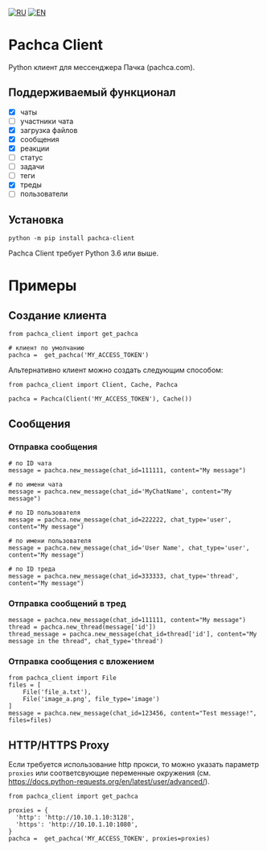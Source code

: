 [![RU](https://img.shields.io/badge/lang-RU-green.svg)](https://github.com/k1nky/pachca-client/blob/main/README.md)
[![EN](https://img.shields.io/badge/lang-EN-blue.svg)](https://github.com/k1nky/pachca-client/blob/main/README.en.md)

# Pachca Client

Python клиент для мессенджера Пачка (pachca.com).

## Поддерживаемый функционал

- [x] чаты
- [ ] участники чата
- [x] загрузка файлов
- [x] сообщения
- [x] реакции
- [ ] статус
- [ ] задачи
- [ ] теги
- [x] треды
- [ ] пользователи

## Установка

```
python -m pip install pachca-client
```

Pachca Client требует Python 3.6 или выше.


# Примеры

## Создание клиента

```
from pachca_client import get_pachca

# клиент по умолчанию
pachca =  get_pachca('MY_ACCESS_TOKEN')
```

Альтернативно клиент можно создать следующим способом:

```
from pachca_client import Client, Cache, Pachca

pachca = Pachca(Client('MY_ACCESS_TOKEN'), Cache())
```

## Сообщения

### Отправка сообщения

```
# по ID чата
message = pachca.new_message(chat_id=111111, content="My message")

# по имени чата
message = pachca.new_message(chat_id='MyChatName', content="My message")

# по ID пользователя
message = pachca.new_message(chat_id=222222, chat_type='user', content="My message")

# по имени пользователя
message = pachca.new_message(chat_id='User Name', chat_type='user', content="My message")

# по ID треда
message = pachca.new_message(chat_id=333333, chat_type='thread', content="My message")
```

### Отправка сообщений в тред

```
message = pachca.new_message(chat_id=111111, content="My message")
thread = pachca.new_thread(message['id'])
thread_message = pachca.new_message(chat_id=thread['id'], content="My message in the thread", chat_type='thread')
```

### Отправка сообщения с вложением

```
from pachca_client import File
files = [
    File('file_a.txt'),
    File('image_a.png', file_type='image')
]
message = pachca.new_message(chat_id=123456, content="Test message!", files=files)

```

## HTTP/HTTPS Proxy

Если требуется использование http прокси, то можно указать параметр `proxies` или соответсвующие переменные окружения (см. https://docs.python-requests.org/en/latest/user/advanced/).

```
from pachca_client import get_pachca

proxies = {
  'http': 'http://10.10.1.10:3128',
  'https': 'http://10.10.1.10:1080',
}
pachca =  get_pachca('MY_ACCESS_TOKEN', proxies=proxies)

```
